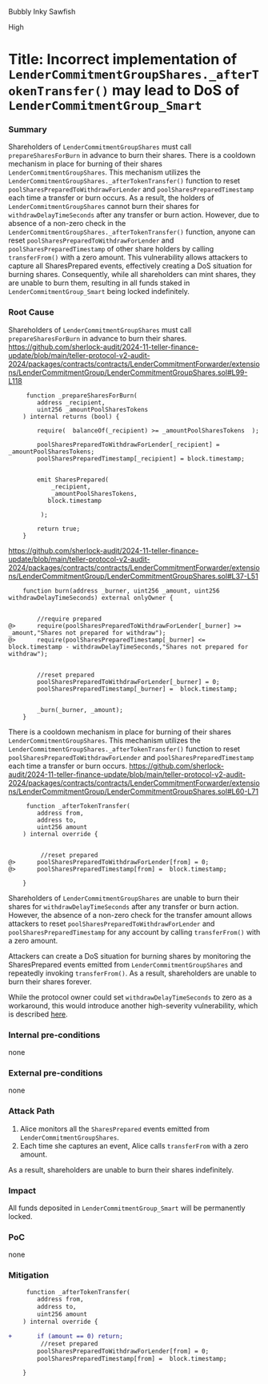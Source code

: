 Bubbly Inky Sawfish

High

# Title: Incorrect implementation of `LenderCommitmentGroupShares._afterTokenTransfer()` may lead to DoS of `LenderCommitmentGroup_Smart`

### Summary
Shareholders of `LenderCommitmentGroupShares` must call `prepareSharesForBurn` in advance to burn their shares. There is a cooldown mechanism in place for burning of their shares `LenderCommitmentGroupShares`. This mechanism utilizes the `LenderCommitmentGroupShares._afterTokenTransfer()` function to reset `poolSharesPreparedToWithdrawForLender` and `poolSharesPreparedTimestamp` each time a transfer or burn occurs. As a result, the holders of `LenderCommitmentGroupShares` cannot burn their shares for `withdrawDelayTimeSeconds` after any transfer or burn action. However, due to absence of a non-zero check in the `LenderCommitmentGroupShares._afterTokenTransfer()` function, anyone can reset `poolSharesPreparedToWithdrawForLender` and `poolSharesPreparedTimestamp` of other share holders by calling `transferFrom()` with a zero amount. This vulnerability allows attackers to capture all SharesPrepared events, effectively creating a DoS situation for burning shares. Consequently, while all shareholders can mint shares, they are unable to burn them, resulting in all funds staked in `LenderCommitmentGroup_Smart` being locked indefinitely.

### Root Cause
Shareholders of `LenderCommitmentGroupShares` must call `prepareSharesForBurn` in advance to burn their shares. 
https://github.com/sherlock-audit/2024-11-teller-finance-update/blob/main/teller-protocol-v2-audit-2024/packages/contracts/contracts/LenderCommitmentForwarder/extensions/LenderCommitmentGroup/LenderCommitmentGroupShares.sol#L99-L118
```solidity
     function _prepareSharesForBurn(
        address _recipient,
        uint256 _amountPoolSharesTokens 
    ) internal returns (bool) {
   
        require(  balanceOf(_recipient) >= _amountPoolSharesTokens  );

        poolSharesPreparedToWithdrawForLender[_recipient] = _amountPoolSharesTokens; 
        poolSharesPreparedTimestamp[_recipient] = block.timestamp; 


        emit SharesPrepared(  
            _recipient,
            _amountPoolSharesTokens,
           block.timestamp

         );

        return true; 
    }
```

https://github.com/sherlock-audit/2024-11-teller-finance-update/blob/main/teller-protocol-v2-audit-2024/packages/contracts/contracts/LenderCommitmentForwarder/extensions/LenderCommitmentGroup/LenderCommitmentGroupShares.sol#L37-L51
```solidity
    function burn(address _burner, uint256 _amount, uint256 withdrawDelayTimeSeconds) external onlyOwner {


        //require prepared 
@>      require(poolSharesPreparedToWithdrawForLender[_burner] >= _amount,"Shares not prepared for withdraw");
@>      require(poolSharesPreparedTimestamp[_burner] <= block.timestamp - withdrawDelayTimeSeconds,"Shares not prepared for withdraw");
        
 
        //reset prepared   
        poolSharesPreparedToWithdrawForLender[_burner] = 0;
        poolSharesPreparedTimestamp[_burner] =  block.timestamp;
  

        _burn(_burner, _amount);
    }
```

There is a cooldown mechanism in place for burning of their shares `LenderCommitmentGroupShares`. This mechanism utilizes the `LenderCommitmentGroupShares._afterTokenTransfer()` function to reset `poolSharesPreparedToWithdrawForLender` and `poolSharesPreparedTimestamp` each time a transfer or burn occurs.
https://github.com/sherlock-audit/2024-11-teller-finance-update/blob/main/teller-protocol-v2-audit-2024/packages/contracts/contracts/LenderCommitmentForwarder/extensions/LenderCommitmentGroup/LenderCommitmentGroupShares.sol#L60-L71
```solidity
     function _afterTokenTransfer(
        address from,
        address to,
        uint256 amount
    ) internal override {


         //reset prepared   
@>      poolSharesPreparedToWithdrawForLender[from] = 0;
@>      poolSharesPreparedTimestamp[from] =  block.timestamp;

    }
```
Shareholders of `LenderCommitmentGroupShares` are unable to burn their shares for `withdrawDelayTimeSeconds` after any transfer or burn action. However, the absence of a non-zero check for the transfer amount allows attackers to reset `poolSharesPreparedToWithdrawForLender` and `poolSharesPreparedTimestamp` for any account by calling `transferFrom()` with a zero amount.

Attackers can create a DoS situation for burning shares by monitoring the SharesPrepared events emitted from `LenderCommitmentGroupShares` and repeatedly invoking `transferFrom()`. As a result, shareholders are unable to burn their shares forever.

While the protocol owner could set `withdrawDelayTimeSeconds` to zero as a workaround, this would introduce another high-severity vulnerability, which is described [here](https://github.com/sherlock-audit/2024-04-teller-finance-judging/issues/110).

### Internal pre-conditions
none

### External pre-conditions
none

### Attack Path
1. Alice monitors all the `SharesPrepared` events emitted from `LenderCommitmentGroupShares`.
2. Each time she captures an event, Alice calls `transferFrom` with a zero amount.

As a result, shareholders are unable to burn their shares indefinitely. 

### Impact
All funds deposited in `LenderCommitmentGroup_Smart` will be permanently locked.

### PoC
none

### Mitigation

```diff
     function _afterTokenTransfer(
        address from,
        address to,
        uint256 amount
    ) internal override {

+       if (amount == 0) return;
         //reset prepared   
        poolSharesPreparedToWithdrawForLender[from] = 0;
        poolSharesPreparedTimestamp[from] =  block.timestamp;

    }
```
